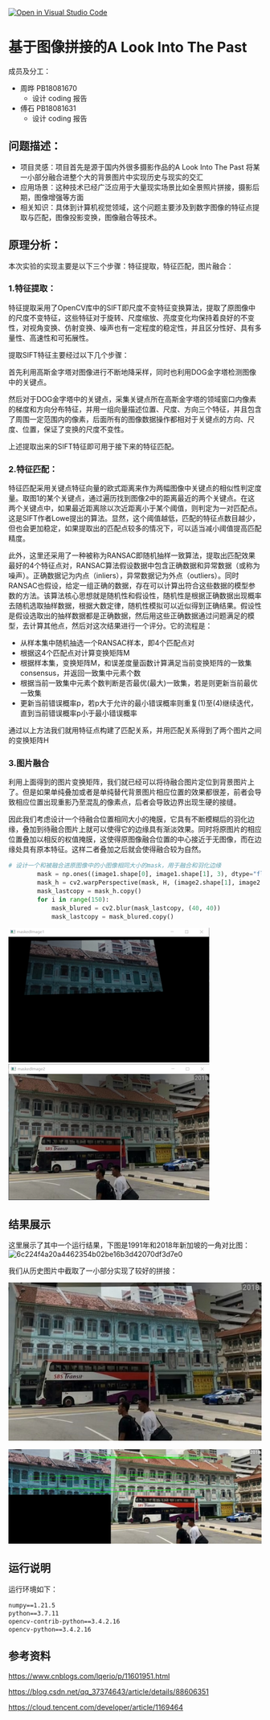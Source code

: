 [![Open in Visual Studio Code](https://classroom.github.com/assets/open-in-vscode-f059dc9a6f8d3a56e377f745f24479a46679e63a5d9fe6f495e02850cd0d8118.svg)](https://classroom.github.com/online_ide?assignment_repo_id=6631454&assignment_repo_type=AssignmentRepo)
# 基于图像拼接的A Look Into The Past
成员及分工：
- 周晔 PB18081670
  - 设计 coding 报告
- 傅石 PB18081631
  - 设计 coding 报告
 
 ## 问题描述：
 - 项目灵感：项目首先是源于国内外很多摄影作品的A Look Into The Past 将某一小部分融合进整个大的背景图片中实现历史与现实的交汇
 - 应用场景：这种技术已经广泛应用于大量现实场景比如全景照片拼接，摄影后期，图像增强等方面
 - 相关知识：具体到计算机视觉领域，这个问题主要涉及到数字图像的特征点提取与匹配，图像投影变换，图像融合等技术。

## 原理分析：
本次实验的实现主要是以下三个步骤：特征提取，特征匹配，图片融合：
### 1.特征提取：
特征提取采用了OpenCV库中的SIFT即尺度不变特征变换算法，提取了原图像中的尺度不变特征，这些特征对于旋转、尺度缩放、亮度变化均保持着良好的不变性，对视角变换、仿射变换、噪声也有一定程度的稳定性，并且区分性好、具有多量性、高速性和可拓展性。

提取SIFT特征主要经过以下几个步骤：

首先利用高斯金字塔对图像进行不断地降采样，同时也利用DOG金字塔检测图像中的关键点。

然后对于DOG金字塔中的关键点，采集关键点所在高斯金字塔的领域窗口内像素的梯度和方向分布特征，并用一组向量描述位置、尺度、方向三个特征，并且包含了周围一定范围内的像素，后面所有的图像数据操作都相对于关键点的方向、尺度、位置，保证了变换的尺度不变性。

上述提取出来的SIFT特征即可用于接下来的特征匹配。
### 2.特征匹配：
特征匹配采用关键点特征向量的欧式距离来作为两幅图像中关键点的相似性判定度量。取图1的某个关键点，通过遍历找到图像2中的距离最近的两个关键点。在这两个关键点中，如果最近距离除以次近距离小于某个阈值，则判定为一对匹配点。这是SIFT作者Lowe提出的算法。显然，这个阈值越低，匹配的特征点数目越少，但也会更加稳定，如果提取出的匹配点较多的情况下，可以适当减小阈值提高匹配精度。

此外，这里还采用了一种被称为RANSAC即随机抽样一致算法，提取出匹配效果最好的4个特征点对，RANSAC算法假设数据中包含正确数据和异常数据（或称为噪声）。正确数据记为内点（inliers），异常数据记为外点（outliers）。同时RANSAC也假设，给定一组正确的数据，存在可以计算出符合这些数据的模型参数的方法。该算法核心思想就是随机性和假设性，随机性是根据正确数据出现概率去随机选取抽样数据，根据大数定律，随机性模拟可以近似得到正确结果。假设性是假设选取出的抽样数据都是正确数据，然后用这些正确数据通过问题满足的模型，去计算其他点，然后对这次结果进行一个评分。它的流程是：
- 从样本集中随机抽选一个RANSAC样本，即4个匹配点对
- 根据这4个匹配点对计算变换矩阵M
- 根据样本集，变换矩阵M，和误差度量函数计算满足当前变换矩阵的一致集consensus，并返回一致集中元素个数
- 根据当前一致集中元素个数判断是否最优(最大)一致集，若是则更新当前最优一致集
- 更新当前错误概率p，若p大于允许的最小错误概率则重复(1)至(4)继续迭代，直到当前错误概率p小于最小错误概率

通过以上方法我们就用特征点构建了匹配关系，并用匹配关系得到了两个图片之间的变换矩阵H
### 3.图片融合
利用上面得到的图片变换矩阵，我们就已经可以将待融合图片定位到背景图片上了。但是如果单纯叠加或者是单纯替代背景图片相应位置的效果都很差，前者会导致相应位置出现重影乃至混乱的像素点，后者会导致边界出现生硬的接缝。

因此我们考虑设计一个待融合位置相同大小的掩膜，它具有不断模糊后的羽化边缘，叠加到待融合图片上就可以使得它的边缘具有渐淡效果。同时将原图片的相应位置叠加以相反的权值掩膜，这使得原图像融合位置的中心接近于无图像，而在边缘处具有原本特征。这样二者叠加之后就会使得融合较为自然。

```  Python
# 设计一个和被融合进原图像中的小图像相同大小的mask，用于融合和羽化边缘
        mask = np.ones((image1.shape[0], image1.shape[1], 3), dtype="float")
        mask_h = cv2.warpPerspective(mask, H, (image2.shape[1], image2.shape[0]))
        mask_lastcopy = mask_h.copy()
        for i in range(150):
            mask_blured = cv2.blur(mask_lastcopy, (40, 40))
            mask_lastcopy = mask_blured.copy()
```

<img src="https://github.com/USTC-Computer-Vision-2021/project-cv_zy-fs/blob/main/maskImg/mask1.png" width="400"><img src="https://github.com/USTC-Computer-Vision-2021/project-cv_zy-fs/blob/main/maskImg/mask2.png" width="400">

## 结果展示
这里展示了其中一个运行结果，下图是1991年和2018年新加坡的一角对比图：
![6c224f4a20a4462354b02be16b3d42070df3d7e0](https://user-images.githubusercontent.com/59904952/147752553-cb8a18f7-395b-4349-a97f-180960af3022.jpeg)

我们从历史图片中截取了一小部分实现了较好的拼接：

![效果展示1](result/result1.jpg)

![效果展示2](result/matched_img1.jpg)

## 运行说明
运行环境如下：
```
numpy==1.21.5
python==3.7.11
opencv-contrib-python==3.4.2.16
opencv-python==3.4.2.16
```
## 参考资料
https://www.cnblogs.com/lqerio/p/11601951.html

https://blog.csdn.net/qq_37374643/article/details/88606351

https://cloud.tencent.com/developer/article/1169464

